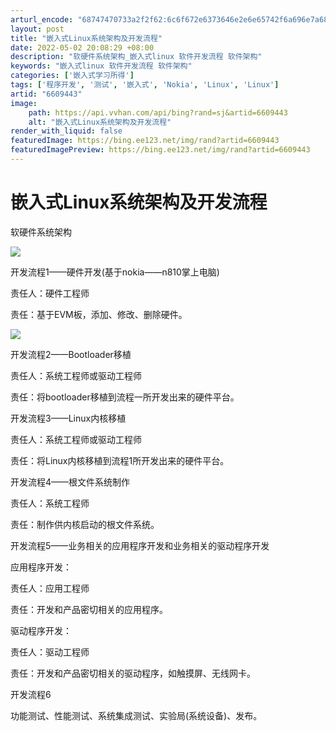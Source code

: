 ```yaml
---
arturl_encode: "68747470733a2f2f62:6c6f672e6373646e2e6e65742f6a696e7a68656e675f323031:302f61727469636c652f64657461696c732f36363039343433"
layout: post
title: "嵌入式Linux系统架构及开发流程"
date: 2022-05-02 20:08:29 +08:00
description: "软硬件系统架构_嵌入式linux 软件开发流程 软件架构"
keywords: "嵌入式linux 软件开发流程 软件架构"
categories: ['嵌入式学习所得']
tags: ['程序开发', '测试', '嵌入式', 'Nokia', 'Linux', 'Linux']
artid: "6609443"
image:
    path: https://api.vvhan.com/api/bing?rand=sj&artid=6609443
    alt: "嵌入式Linux系统架构及开发流程"
render_with_liquid: false
featuredImage: https://bing.ee123.net/img/rand?artid=6609443
featuredImagePreview: https://bing.ee123.net/img/rand?artid=6609443
---
```


# 嵌入式Linux系统架构及开发流程

软硬件系统架构

![](http://hi.csdn.net/attachment/201107/15/0_13107282657k9T.gif)

开发流程1——硬件开发(基于nokia——n810掌上电脑)

责任人：硬件工程师

责任：基于EVM板，添加、修改、删除硬件。

![](http://hi.csdn.net/attachment/201107/15/0_1310729388gq19.gif)

开发流程2——Bootloader移植

责任人：系统工程师或驱动工程师

责任：将bootloader移植到流程一所开发出来的硬件平台。

开发流程3——Linux内核移植

责任人：系统工程师或驱动工程师

责任：将Linux内核移植到流程1所开发出来的硬件平台。

开发流程4——根文件系统制作

责任人：系统工程师

责任：制作供内核启动的根文件系统。

开发流程5——业务相关的应用程序开发和业务相关的驱动程序开发

应用程序开发：

责任人：应用工程师

责任：开发和产品密切相关的应用程序。

驱动程序开发：

责任人：驱动工程师

责任：开发和产品密切相关的驱动程序，如触摸屏、无线网卡。

开发流程6

功能测试、性能测试、系统集成测试、实验局(系统设备)、发布。